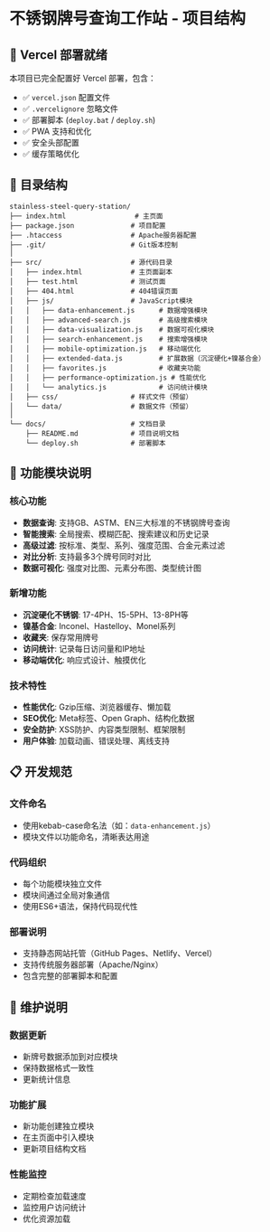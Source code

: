 # 不锈钢牌号查询工作站 - 项目结构

## 🚀 Vercel 部署就绪

本项目已完全配置好 Vercel 部署，包含：
- ✅ `vercel.json` 配置文件
- ✅ `.vercelignore` 忽略文件
- ✅ 部署脚本 (`deploy.bat` / `deploy.sh`)
- ✅ PWA 支持和优化
- ✅ 安全头部配置
- ✅ 缓存策略优化

## 📁 目录结构

```
stainless-steel-query-station/
├── index.html                 # 主页面
├── package.json              # 项目配置
├── .htaccess                 # Apache服务器配置
├── .git/                     # Git版本控制
│
├── src/                      # 源代码目录
│   ├── index.html            # 主页面副本
│   ├── test.html             # 测试页面
│   ├── 404.html              # 404错误页面
│   ├── js/                   # JavaScript模块
│   │   ├── data-enhancement.js      # 数据增强模块
│   │   ├── advanced-search.js       # 高级搜索模块
│   │   ├── data-visualization.js    # 数据可视化模块
│   │   ├── search-enhancement.js    # 搜索增强模块
│   │   ├── mobile-optimization.js   # 移动端优化
│   │   ├── extended-data.js         # 扩展数据（沉淀硬化+镍基合金）
│   │   ├── favorites.js             # 收藏夹功能
│   │   ├── performance-optimization.js # 性能优化
│   │   └── analytics.js             # 访问统计模块
│   ├── css/                  # 样式文件（预留）
│   └── data/                 # 数据文件（预留）
│
└── docs/                     # 文档目录
    ├── README.md             # 项目说明文档
    └── deploy.sh             # 部署脚本
```

## 🚀 功能模块说明

### 核心功能
- **数据查询**: 支持GB、ASTM、EN三大标准的不锈钢牌号查询
- **智能搜索**: 全局搜索、模糊匹配、搜索建议和历史记录
- **高级过滤**: 按标准、类型、系列、强度范围、合金元素过滤
- **对比分析**: 支持最多3个牌号同时对比
- **数据可视化**: 强度对比图、元素分布图、类型统计图

### 新增功能
- **沉淀硬化不锈钢**: 17-4PH、15-5PH、13-8PH等
- **镍基合金**: Inconel、Hastelloy、Monel系列
- **收藏夹**: 保存常用牌号
- **访问统计**: 记录每日访问量和IP地址
- **移动端优化**: 响应式设计、触摸优化

### 技术特性
- **性能优化**: Gzip压缩、浏览器缓存、懒加载
- **SEO优化**: Meta标签、Open Graph、结构化数据
- **安全防护**: XSS防护、内容类型限制、框架限制
- **用户体验**: 加载动画、错误处理、离线支持

## 📋 开发规范

### 文件命名
- 使用kebab-case命名法（如：`data-enhancement.js`）
- 模块文件以功能命名，清晰表达用途

### 代码组织
- 每个功能模块独立文件
- 模块间通过全局对象通信
- 使用ES6+语法，保持代码现代性

### 部署说明
- 支持静态网站托管（GitHub Pages、Netlify、Vercel）
- 支持传统服务器部署（Apache/Nginx）
- 包含完整的部署脚本和配置

## 🔧 维护说明

### 数据更新
- 新牌号数据添加到对应模块
- 保持数据格式一致性
- 更新统计信息

### 功能扩展
- 新功能创建独立模块
- 在主页面中引入模块
- 更新项目结构文档

### 性能监控
- 定期检查加载速度
- 监控用户访问统计
- 优化资源加载